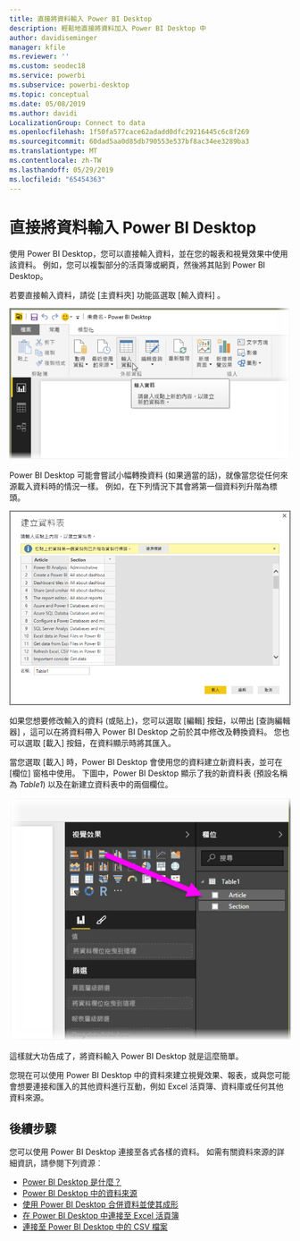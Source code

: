 ```yaml
---
title: 直接將資料輸入 Power BI Desktop
description: 輕鬆地直接將資料加入 Power BI Desktop 中
author: davidiseminger
manager: kfile
ms.reviewer: ''
ms.custom: seodec18
ms.service: powerbi
ms.subservice: powerbi-desktop
ms.topic: conceptual
ms.date: 05/08/2019
ms.author: davidi
LocalizationGroup: Connect to data
ms.openlocfilehash: 1f50fa577cace62adadd0dfc29216445c6c8f269
ms.sourcegitcommit: 60dad5aa0d85db790553e537bf8ac34ee3289ba3
ms.translationtype: MT
ms.contentlocale: zh-TW
ms.lasthandoff: 05/29/2019
ms.locfileid: "65454363"
---
```

# <a name="enter-data-directly-into-power-bi-desktop"></a>直接將資料輸入 Power BI Desktop
使用 Power BI Desktop，您可以直接輸入資料，並在您的報表和視覺效果中使用該資料。 例如，您可以複製部分的活頁簿或網頁，然後將其貼到 Power BI Desktop。

若要直接輸入資料，請從 [主資料夾]  功能區選取 [輸入資料]  。

![](media/desktop-enter-data-directly-into-desktop/enter-data-directly_1.png)

Power BI Desktop 可能會嘗試小幅轉換資料 (如果適當的話)，就像當您從任何來源載入資料時的情況一樣。 例如，在下列情況下其會將第一個資料列升階為標頭。

![](media/desktop-enter-data-directly-into-desktop/enter-data-directly_2.png)

如果您想要修改輸入的資料 (或貼上)，您可以選取 [編輯] 按鈕，以帶出 [查詢編輯器]  ，這可以在將資料帶入 Power BI Desktop 之前於其中修改及轉換資料。 您也可以選取 [載入]  按鈕，在資料顯示時將其匯入。

當您選取 [載入]  時，Power BI Desktop 會使用您的資料建立新資料表，並可在 [欄位]  窗格中使用。 下圖中，Power BI Desktop 顯示了我的新資料表 (預設名稱為 *Table1*) 以及在新建立資料表中的兩個欄位。

![](media/desktop-enter-data-directly-into-desktop/enter-data-directly_3.png)

這樣就大功告成了，將資料輸入 Power BI Desktop 就是這麼簡單。

您現在可以使用 Power BI Desktop 中的資料來建立視覺效果、報表，或與您可能會想要連接和匯入的其他資料進行互動，例如 Excel 活頁簿、資料庫或任何其他資料來源。

## <a name="next-steps"></a>後續步驟
您可以使用 Power BI Desktop 連接至各式各樣的資料。 如需有關資料來源的詳細資訊，請參閱下列資源︰

* [Power BI Desktop 是什麼？](desktop-what-is-desktop.md)
* [Power BI Desktop 中的資料來源](desktop-data-sources.md)
* [使用 Power BI Desktop 合併資料並使其成形](desktop-shape-and-combine-data.md)
* [在 Power BI Desktop 中連接至 Excel 活頁簿](desktop-connect-excel.md)   
* [連接至 Power BI Desktop 中的 CSV 檔案](desktop-connect-csv.md)   

